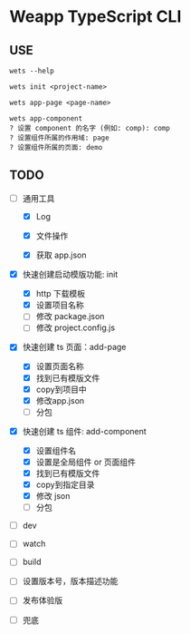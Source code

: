 # Weapp TypeScript CLI

## USE

```
wets --help

wets init <project-name>

wets app-page <page-name>

wets app-component
? 设置 component 的名字 (例如: comp): comp
? 设置组件所属的作用域: page
? 设置组件所属的页面: demo
```

## TODO

- [ ] 通用工具
  - [x] Log
  - [x] 文件操作
  - [x] 获取 app.json


- [x] 快速创建启动模版功能: init
  - [x] http 下载模板
  - [x] 设置项目名称
  - [ ] 修改 package.json
  - [ ] 修改 project.config.js
- [x] 快速创建 ts 页面：add-page
  - [x] 设置页面名称
  - [x] 找到已有模版文件
  - [x] copy到项目中
  - [x] 修改app.json
  - [ ] 分包  
- [x] 快速创建 ts 组件: add-component
  - [x] 设置组件名
  - [x] 设置是全局组件 or 页面组件
  - [x] 找到已有模版文件
  - [x] copy到指定目录
  - [x] 修改 json
  - [ ] 分包  
- [ ] dev
- [ ] watch
- [ ] build
- [ ] 设置版本号，版本描述功能
- [ ] 发布体验版


- [ ] 兜底